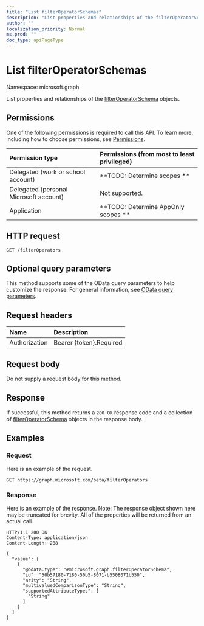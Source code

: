 ```yaml
---
title: "List filterOperatorSchemas"
description: "List properties and relationships of the filterOperatorSchema objects."
author: ""
localization_priority: Normal
ms.prod: ""
doc_type: apiPageType
---
```


# List filterOperatorSchemas

Namespace: microsoft.graph

List properties and relationships of the [filterOperatorSchema](../resources/filteroperatorschema.md) objects.

## Permissions
One of the following permissions is required to call this API. To learn more, including how to choose permissions, see [Permissions](/concepts/permissions-reference.md).

|Permission type|Permissions (from most to least privileged)|
|:---|:---|
|Delegated (work or school account)|**TODO: Determine scopes **|
|Delegated (personal Microsoft account)|Not supported.|
|Application|**TODO: Determine AppOnly scopes **|

## HTTP request
<!-- {
  "blockType": "ignored"
}
-->
``` http
GET /filterOperators
```

## Optional query parameters
This method supports some of the OData query parameters to help customize the response. For general information, see [OData query parameters](/graph/query-parameters).

## Request headers
|Name|Description|
|:---|:---|
|Authorization|Bearer {token}.Required|

## Request body
Do not supply a request body for this method.

## Response
If successful, this method returns a `200 OK` response code and a collection of [filterOperatorSchema](../resources/filteroperatorschema.md) objects in the response body.

## Examples

### Request
Here is an example of the request.
<!-- {
  "blockType": "request",
  "name": "get_filteroperatorschema"
}
-->
``` http
GET https://graph.microsoft.com/beta/filterOperators
```

### Response
Here is an example of the response. Note: The response object shown here may be truncated for brevity. All of the properties will be returned from an actual call.
<!-- {
  "blockType": "response",
  "truncated": true,
  "@odata.type": "collection(microsoft.graph.filteroperatorschema)"
}
-->
``` http
HTTP/1.1 200 OK
Content-Type: application/json
Content-Length: 288

{
  "value": [
    {
      "@odata.type": "#microsoft.graph.filterOperatorSchema",
      "id": "50b57180-7180-50b5-8071-b5508071b550",
      "arity": "String",
      "multivaluedComparisonType": "String",
      "supportedAttributeTypes": [
        "String"
      ]
    }
  ]
}
```

